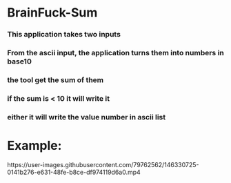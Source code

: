 # BrainFuck-Sum
<h3>This application takes two inputs</h1>
<h3>From the ascii input, the application turns them into numbers in base10</h1>
<h3>the tool get the sum of them</h1>
<h3>if the sum is < 10 it will write it</h1>
<h3>either it will write the value number in ascii list</h1>

<h1>Example:</h1>
https://user-images.githubusercontent.com/79762562/146330725-0141b276-e631-48fe-b8ce-df974119d6a0.mp4

